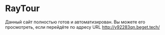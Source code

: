 # RayTour

Данный сайт полностью готов и автоматизирован. Вы можете его просмотреть, если перейдёте по адресу URL http://y92283qn.beget.tech/
